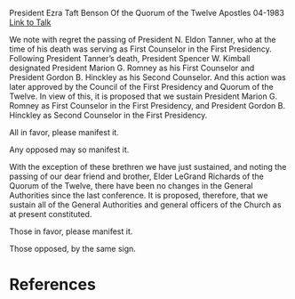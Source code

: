 President Ezra Taft Benson
Of the Quorum of the Twelve Apostles
04-1983
[Link to Talk](https://www.churchofjesuschrist.org/study/general-conference/1983/04/the-sustaining-of-church-officers?lang=eng)

We note with regret the passing of President N. Eldon Tanner, who at the time of his death was serving as First Counselor in the First Presidency. Following President Tanner’s death, President Spencer W. Kimball designated President Marion G. Romney as his First Counselor and President Gordon B. Hinckley as his Second Counselor. And this action was later approved by the Council of the First Presidency and Quorum of the Twelve. In view of this, it is proposed that we sustain President Marion G. Romney as First Counselor in the First Presidency, and President Gordon B. Hinckley as Second Counselor in the First Presidency.

All in favor, please manifest it.

Any opposed may so manifest it.

With the exception of these brethren we have just sustained, and noting the passing of our dear friend and brother, Elder LeGrand Richards of the Quorum of the Twelve, there have been no changes in the General Authorities since the last conference. It is proposed, therefore, that we sustain all of the General Authorities and general officers of the Church as at present constituted.

Those in favor, please manifest it.

Those opposed, by the same sign.

# References
